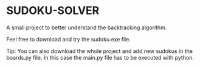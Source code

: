 # **SUDOKU-SOLVER**

A small project to better understand the backtracking algorithm.

Feel free to download and try the sudoku.exe file.

Tip: You can also download the whole project and add new sudokus in the boards.py file.
     In this case the main.py file has to be executed with python.
